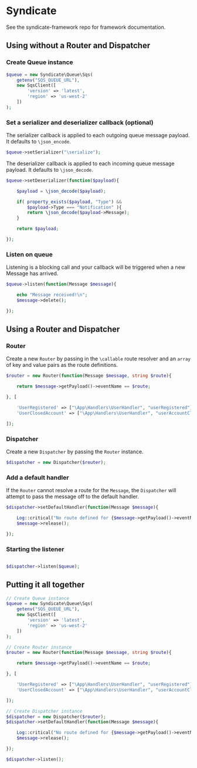 # Syndicate

See the syndicate-framework repo for framework documentation.


## Using without a Router and Dispatcher

### Create Queue instance
```php
$queue = new Syndicate\Queue\Sqs(
    getenv("SQS_QUEUE_URL"),
    new SqsClient([
        'version' => 'latest',
        'region' => 'us-west-2'
    ])
);
```

### Set a serializer and deserializer callback (optional)

The serializer callback is applied to each outgoing queue message payload. It defaults to ```\json_encode```.

```php
$queue->setSerializer("\serialize");
```

The deserializer callback is applied to each incoming queue message payload. It defaults to ```\json_decode```.

```php
$queue->setDeserializer(function($payload){

    $payload = \json_decode($payload);

    if( property_exists($payload, "Type") &&
        $payload->Type === "Notification" ){
        return \json_decode($payload->Message);
    }

    return $payload;

});
```

### Listen on queue

Listening is a blocking call and your callback will be triggered when a new Message has arrived.

```php
$queue->listen(function(Message $message){

    echo "Message received!\n";
    $message->delete();

});
```

## Using a Router and Dispatcher

### Router
Create a new ```Router``` by passing in the ```\callable``` route resolver and an ```array``` of key and value pairs as the route definitions.

```php
$router = new Router(function(Message $message, string $route){

    return $message->getPayload()->eventName == $route;

}, [

    'UserRegistered' => ["\App\Handlers\UserHandler", "userRegistered"],
    'UserClosedAccount' => ["\App\Handlers\UserHandler", "userAccountClosed"]

]);
```

### Dispatcher
Create a new ```Dispatcher``` by passing the ```Router``` instance.

```php
$dispatcher = new Dispatcher($router);
```

### Add a default handler
If the ```Router``` cannot resolve a route for the ```Message```, the ```Dispatcher``` will attempt to pass the message off to the default handler.

```php
$dispatcher->setDefaultHandler(function(Message $message){

    Log::critical("No route defined for {$message->getPayload()->eventName}!");
    $message->release();

});
```

### Starting the listener
```php

$dispatcher->listen($queue);

```

## Putting it all together
```php
// Create Queue instance
$queue = new Syndicate\Queue\Sqs(
    getenv("SQS_QUEUE_URL"),
    new SqsClient([
        'version' => 'latest',
        'region' => 'us-west-2'
    ])
);

// Create Router instance
$router = new Router(function(Message $message, string $route){

    return $message->getPayload()->eventName == $route;

}, [

    'UserRegistered' => ["\App\Handlers\UserHandler", "userRegistered"],
    'UserClosedAccount' => ["\App\Handlers\UserHandler", "userAccountClosed"]

]);

// Create Dispatcher instance
$dispatcher = new Dispatcher($router);
$dispatcher->setDefaultHandler(function(Message $message){

    Log::critical("No route defined for {$message->getPayload()->eventName}!");
    $message->release();

});

$dispatcher->listen();
```